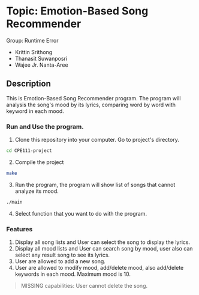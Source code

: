 # Topic: Emotion-Based Song Recommender
Group: Runtime Error
- Krittin Srithong
- Thanasit Suwanposri
- Wajee Jr. Nanta-Aree

## Description
This is Emotion-Based Song Recommender program. The program will analysis the song's mood by its lyrics, comparing word by word with keyword in each mood.

### Run and Use the program.
1. Clone this repository into your computer. Go to project's directory.
```zsh
cd CPE111-project
```

2. Compile the project
```zsh
make
```
3. Run the program, the program will show list of songs that cannot analyze its mood.
```zsh
./main
```
4. Select function that you want to do with the program.

### Features
1. Display all song lists and User can select the song to display the lyrics.
2. Display all mood lists and User can search song by mood, user also can select any result song to see its lyrics.
3. User are allowed to add a new song.
4. User are allowed to modify mood, add/delete mood, also add/delete keywords in each mood. Maximum mood is 10.


> MISSING capabilities: User cannot delete the song.